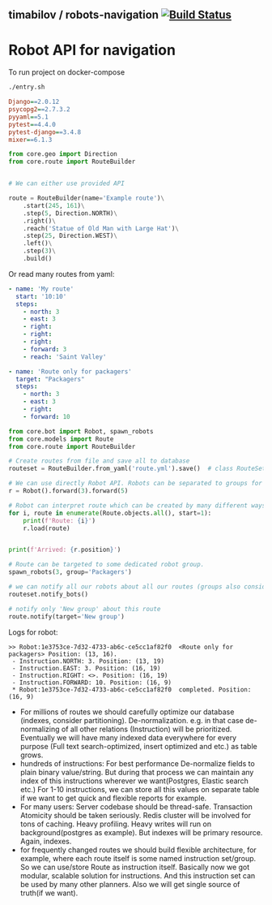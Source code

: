 ## timabilov / robots-navigation [![Build Status](https://travis-ci.com/timabilov/robots-navigation.svg?branch=master)](https://travis-ci.com/timabilov/robots-navigation)

# Robot API for navigation 

To run project on docker-compose
```bash
./entry.sh
```


```ini
Django==2.0.12
psycopg2==2.7.3.2
pyyaml==5.1
pytest==4.4.0
pytest-django==3.4.8
mixer==6.1.3
```

```python
from core.geo import Direction
from core.route import RouteBuilder


# We can either use provided API

route = RouteBuilder(name='Example route')\
    .start(245, 161)\
    .step(5, Direction.NORTH)\
    .right()\
    .reach('Statue of Old Man with Large Hat')\
    .step(25, Direction.WEST)\
    .left()\
    .step(3)\
    .build()
```
Or read many routes from yaml:
```yaml
- name: 'My route'
  start: '10:10'
  steps:
    - north: 3
    - east: 3
    - right:
    - right:
    - right:
    - forward: 3
    - reach: 'Saint Valley'

- name: 'Route only for packagers'
  target: "Packagers"
  steps:
    - north: 3
    - east: 3
    - right:
    - forward: 10
```
```python
from core.bot import Robot, spawn_robots
from core.models import Route
from core.route import RouteBuilder

# Create routes from file and save all to database
routeset = RouteBuilder.from_yaml('route.yml').save()  # class RouteSet - wrapper

# We can use directly Robot API. Robots can be separated to groups for further relevant route consuming
r = Robot().forward(3).forward(5)

# Robot can interpret route which can be created by many different ways
for i, route in enumerate(Route.objects.all(), start=1):
    print(f'Route: {i}')
    r.load(route)


print(f'Arrived: {r.position}')

# Route can be targeted to some dedicated robot group.
spawn_robots(3, group='Packagers')

# we can notify all our robots about all our routes (groups also considered), to execute instructions.
routeset.notify_bots()

# notify only 'New group' about this route
route.notify(target='New group')

```


Logs for robot:

```
>> Robot:1e3753ce-7d32-4733-ab6c-ce5cc1af82f0  <Route only for packagers> Position: (13, 16).
 - Instruction.NORTH: 3. Position: (13, 19)
 - Instruction.EAST: 3. Position: (16, 19)
 - Instruction.RIGHT: <>. Position: (16, 19)
 - Instruction.FORWARD: 10. Position: (16, 9)
 * Robot:1e3753ce-7d32-4733-ab6c-ce5cc1af82f0  completed. Position: (16, 9)

```



* For millions of routes we should carefully optimize our database (indexes, consider partitioning). De-normalization. 
e.g. in that case de-normalizing of all other relations (Instruction) will be prioritized. Eventually we will have many indexed data everywhere for every purpose (Full text search-optimized, insert optimized and etc.) as table grows.  
* hundreds of instructions: For best performance De-normalize fields to plain binary value/string. But during that process we can maintain any index of this instructions wherever we want(Postgres, Elastic search  etc.)
   For 1-10 instructions, we can  store all this values on separate table if we want to get quick and flexible reports for example. 
* For many users: Server codebase should be thread-safe. Transaction Atomicity should be taken seriously. Redis cluster will be involved for tons of caching. Heavy profiling. Heavy writes will run on background(postgres as example). But indexes will be primary resource. Again, indexes.
* for frequently changed routes we should build flexible architecture, for example, where each route itself is some named instruction set/group. So we can use/store Route as instruction itself.
  Basically now we got modular, scalable solution for instructions. And this instruction set can be used by many other planners. Also we will get single source of truth(if we want). 
  